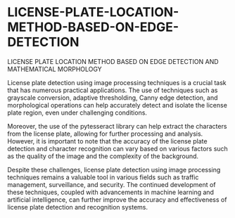 # LICENSE-PLATE-LOCATION-METHOD-BASED-ON-EDGE-DETECTION
LICENSE PLATE LOCATION METHOD BASED ON EDGE DETECTION AND MATHEMATICAL MORPHOLOGY


License plate detection using image processing techniques is a crucial task that has numerous practical applications. The use of techniques such as grayscale conversion, adaptive thresholding, Canny edge detection, and morphological operations can help accurately detect and isolate the license plate region, even under challenging conditions.

Moreover, the use of the pytesseract library can help extract the characters from the license plate, allowing for further processing and analysis. However, it is important to note that the accuracy of the license plate detection and character recognition can vary based on various factors such as the quality of the image and the complexity of the background.

Despite these challenges, license plate detection using image processing techniques remains a valuable tool in various fields such as traffic management, surveillance, and security. The continued development of these techniques, coupled with advancements in machine learning and artificial intelligence, can further improve the accuracy and effectiveness of license plate detection and recognition systems.
